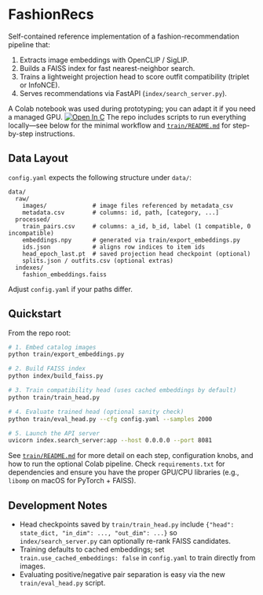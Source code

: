 # FashionRecs

Self-contained reference implementation of a fashion-recommendation pipeline that:

1. Extracts image embeddings with OpenCLIP / SigLIP.
2. Builds a FAISS index for fast nearest-neighbor search.
3. Trains a lightweight projection head to score outfit compatibility (triplet or InfoNCE).
4. Serves recommendations via FastAPI (`index/search_server.py`).

A Colab notebook was used during prototyping; you can adapt it if you need a managed GPU. 
[![Open In C](https://colab.research.google.com/assets/colab-badge.svg)](https://colab.research.google.com/drive/1ORSHQ4gb5fvByRA1uFapNGYiPvdtpvAE?usp=sharing) 
The repo includes scripts to run everything locally—see below for the minimal workflow and [`train/README.md`](train/README.md) for step-by-step instructions.

## Data Layout

`config.yaml` expects the following structure under `data/`:

```
data/
  raw/
    images/             # image files referenced by metadata_csv
    metadata.csv        # columns: id, path, [category, ...]
  processed/
    train_pairs.csv     # columns: a_id, b_id, label (1 compatible, 0 incompatible)
    embeddings.npy      # generated via train/export_embeddings.py
    ids.json            # aligns row indices to item ids
    head_epoch_last.pt  # saved projection head checkpoint (optional)
    splits.json / outfits.csv (optional extras)
  indexes/
    fashion_embeddings.faiss
```

Adjust `config.yaml` if your paths differ.

## Quickstart

From the repo root:

```bash
# 1. Embed catalog images
python train/export_embeddings.py

# 2. Build FAISS index
python index/build_faiss.py

# 3. Train compatibility head (uses cached embeddings by default)
python train/train_head.py

# 4. Evaluate trained head (optional sanity check)
python train/eval_head.py --cfg config.yaml --samples 2000

# 5. Launch the API server
uvicorn index.search_server:app --host 0.0.0.0 --port 8081
```

See [`train/README.md`](train/README.md) for more detail on each step, configuration knobs, and how to run the optional Colab pipeline. Check `requirements.txt` for dependencies and ensure you have the proper GPU/CPU libraries (e.g., `libomp` on macOS for PyTorch + FAISS).

## Development Notes

- Head checkpoints saved by `train/train_head.py` include `{"head": state_dict, "in_dim": ..., "out_dim": ...}` so `index/search_server.py` can optionally re-rank FAISS candidates.
- Training defaults to cached embeddings; set `train.use_cached_embeddings: false` in `config.yaml` to train directly from images.
- Evaluating positive/negative pair separation is easy via the new `train/eval_head.py` script.
